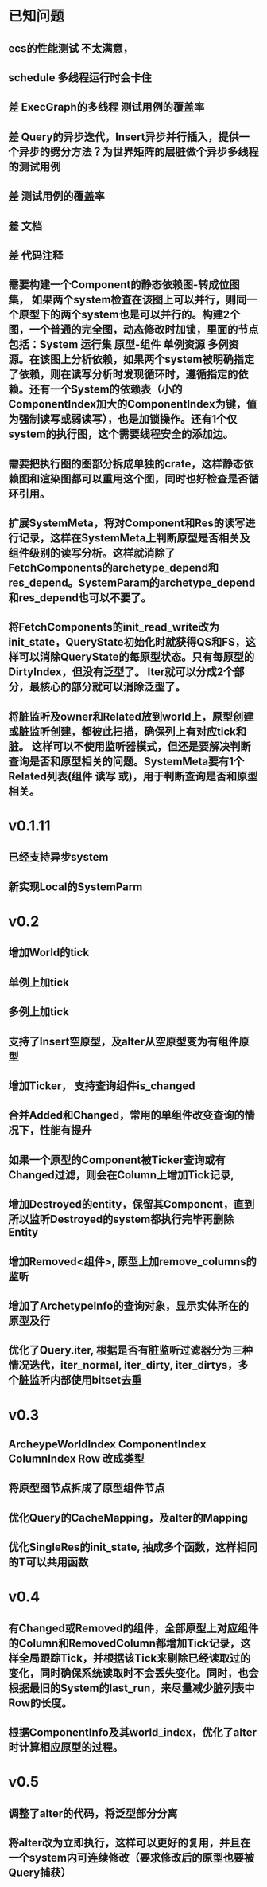 # 已知问题
## ecs的性能测试 不太满意， 
## schedule 多线程运行时会卡住
## 差 ExecGraph的多线程 测试用例的覆盖率
## 差 Query的异步迭代，Insert异步并行插入，提供一个异步的劈分方法？为世界矩阵的层脏做个异步多线程的测试用例
## 差 测试用例的覆盖率
## 差 文档
## 差 代码注释
## 需要构建一个Component的静态依赖图-转成位图集， 如果两个system检查在该图上可以并行，则同一个原型下的两个system也是可以并行的。构建2个图，一个普通的完全图，动态修改时加锁，里面的节点包括：System 运行集 原型-组件 单例资源 多例资源。在该图上分析依赖，如果两个system被明确指定了依赖，则在读写分析时发现循环时，遵循指定的依赖。还有一个System的依赖表（小的ComponentIndex加大的ComponentIndex为键，值为强制读写或弱读写），也是加锁操作。还有1个仅system的执行图，这个需要线程安全的添加边。

## 需要把执行图的图部分拆成单独的crate，这样静态依赖图和渲染图都可以重用这个图，同时也好检查是否循环引用。
## 扩展SystemMeta，将对Component和Res的读写进行记录，这样在SystemMeta上判断原型是否相关及组件级别的读写分析。这样就消除了FetchComponents的archetype_depend和res_depend。SystemParam的archetype_depend和res_depend也可以不要了。
## 将FetchComponents的init_read_write改为init_state，QueryState初始化时就获得QS和FS，这样可以消除QueryState的每原型状态。只有每原型的DirtyIndex，但没有泛型了。 Iter就可以分成2个部分，最核心的部分就可以消除泛型了。
## 将脏监听及owner和Related放到world上，原型创建或脏监听创建，都彼此扫描，确保列上有对应tick和脏。 这样可以不使用监听器模式，但还是要解决判断查询是否和原型相关的问题。SystemMeta要有1个Related列表(组件 读写 或)，用于判断查询是否和原型相关。


# v0.1.11 
## 已经支持异步system
## 新实现Local的SystemParm

# v0.2
## 增加World的tick
## 单例上加tick
## 多例上加tick
## 支持了Insert空原型，及alter从空原型变为有组件原型
## 增加Ticker， 支持查询组件is_changed
## 合并Added和Changed，常用的单组件改变查询的情况下，性能有提升
## 如果一个原型的Component被Ticker查询或有Changed过滤，则会在Column上增加Tick记录, 
## 增加Destroyed的entity，保留其Component，直到所以监听Destroyed的system都执行完毕再删除Entity
## 增加Removed<组件>, 原型上加remove_columns的监听
## 增加了ArchetypeInfo的查询对象，显示实体所在的原型及行
## 优化了Query.iter, 根据是否有脏监听过滤器分为三种情况迭代，iter_normal, iter_dirty, iter_dirtys，多个脏监听内部使用bitset去重

# v0.3
## ArcheypeWorldIndex ComponentIndex ColumnIndex Row 改成类型
## 将原型图节点拆成了原型组件节点
## 优化Query的CacheMapping，及alter的Mapping
## 优化SingleRes的init_state, 抽成多个函数，这样相同的T可以共用函数

# v0.4
## 有Changed或Removed的组件，全部原型上对应组件的Column和RemovedColumn都增加Tick记录，这样全局跟踪Tick，并根据该Tick来剔除已经读取过的变化，同时确保系统读取时不会丢失变化。同时，也会根据最旧的System的last_run，来尽量减少脏列表中Row的长度。
## 根据ComponentInfo及其world_index，优化了alter时计算相应原型的过程。

# v0.5
## 调整了alter的代码，将泛型部分分离
## 将alter改为立即执行，这样可以更好的复用，并且在一个system内可连续修改（要求修改后的原型也要被Query捕获）
